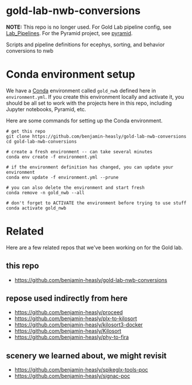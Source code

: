 # gold-lab-nwb-conversions

**NOTE:** This repo is no longer used.  For Gold Lab pipeline config, see [Lab_Pipelines](https://github.com/TheGoldLab/Lab_Pipelines).  For the Pyramid project, see [pyramid](https://github.com/benjamin-heasly/pyramid).

Scripts and pipeline definitions for ecephys, sorting, and behavior conversions to nwb

# Conda environment setup
We have a [Conda](https://docs.conda.io/projects/conda/en/latest/user-guide/install/index.html) environment called `gold_nwb` defined here in `environment.yml`.  If you create this environment locally and activate it, you should be all set to work with the projects here in this repo, including Jupyter notebooks, Pyramid, etc.

Here are some commands for setting up the Conda environment.

```
# get this repo
git clone https://github.com/benjamin-heasly/gold-lab-nwb-conversions
cd gold-lab-nwb-conversions

# create a fresh environment -- can take several minutes
conda env create -f environment.yml

# if the environment definition has changed, you can update your environment
conda env update -f environment.yml --prune

# you can also delete the environment and start fresh
conda remove -n gold_nwb --all

# don't forget to ACTIVATE the environment before trying to use stuff
conda activate gold_nwb
```

# Related
Here are a few related repos that we've been working on for the Gold lab.

## this repo

 - https://github.com/benjamin-heasly/gold-lab-nwb-conversions

## repose used indirectly from here

 - https://github.com/benjamin-heasly/proceed
 - https://github.com/benjamin-heasly/plx-to-kilosort
 - https://github.com/benjamin-heasly/kilosort3-docker
 - https://github.com/benjamin-heasly/Kilosort
 - https://github.com/benjamin-heasly/phy-to-fira

## scenery we learned about, we might revisit

 - https://github.com/benjamin-heasly/spikeglx-tools-poc
 - https://github.com/benjamin-heasly/signac-poc
